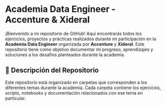 # Academia Data Engineer - Accenture & Xideral

¡Bienvenido a mi repositorio de GitHub! Aquí encontrarás todos los ejercicios, proyectos y prácticas realizados durante mi participación en la **Academia Data Engineer** organizada por **Accenture** y **Xideral**. Este repositorio tiene como objetivo documentar mi progreso, aprendizajes y soluciones a los desafíos planteados durante la academia.

## 📌 Descripción del Repositorio

Este repositorio está organizado en carpetas que corresponden a los diferentes temas durante la academia. Cada carpeta contiene los ejercicios, scripts, notebooks y documentación relacionados con ese tema en particular.
